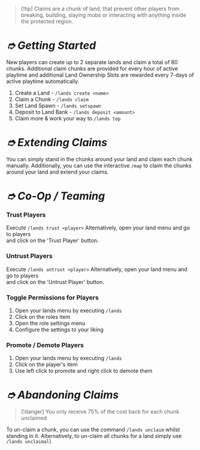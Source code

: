 > [!tip] Claims are a chunk of land, that prevent other players from breaking, building, slaying mobs or interacting with anything inside the protected region.

# _➮ Getting Started_

New players can create up to 2 separate lands and claim a total of 80 chunks. Additional claim chunks are provided for every hour of active playtime and additional Land Ownership Slots are rewarded every 7-days of active playtime automatically.

1. Create a Land - `/lands create <name>`
2. Claim a Chunk - `/lands claim`
3. Set Land Spawn - `/lands setspawn`
4. Deposit to Land Bank - `/lands deposit <amount>`&#x20;
5. Claim more & work your way to `/lands top`

# _➮ Extending Claims_

You can simply stand in the chunks around your land and claim each chunk manually. Additionally, you can use the interactive `/map` to claim the chunks around your land and extend your claims.

# _➮ Co-Op / Teaming_

### Trust Players

Execute `/lands trust <player>` Alternatively, open your land menu and go to players\
and click on the 'Trust Player' button.

### Untrust Players

Execute `/lands untrust <player>` Alternatively, open your land menu and go to players\
and click on the 'Untrust Player' button.

### Toggle Permissions for Players

1. Open your lands menu by executing `/lands`
2. Click on the roles item
3. Open the role settings menu
4. Configure the settings to your liking

### Promote / Demote Players

1. Open your lands menu by executing `/lands`
2. Click on the player's item
3. Use left click to promote and right click to demote them

# _➮ Abandoning Claims_

> [!danger] You only receive 75% of the cost back for each chunk unclaimed

To un-claim a chunk, you can use the command `/lands unclaim` whilst standing in it. Alternatively, to un-claim all chunks for a land simply use `/lands unclaimall`
